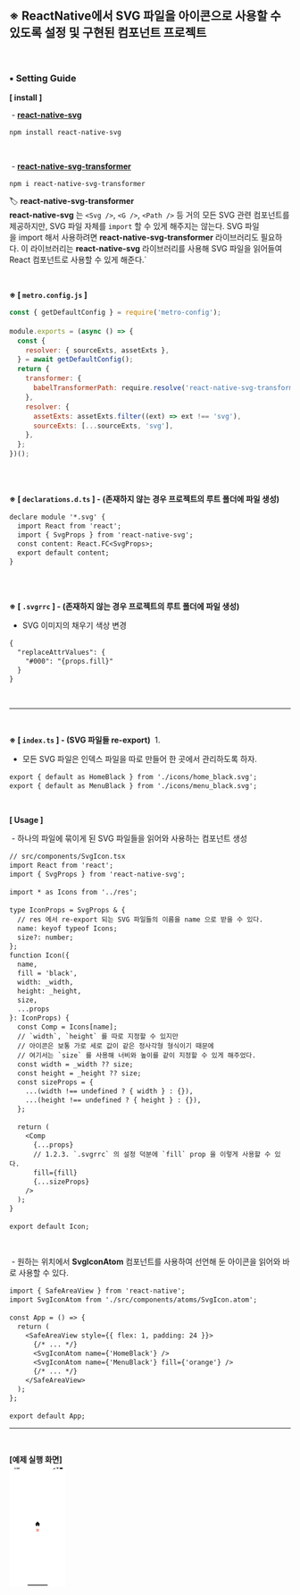 ## ※ ReactNative에서 SVG 파일을 아이콘으로 사용할 수 있도록 설정 및 구현된 컴포넌트 프로젝트

<br />

### ▪ Setting Guide

**[ install ]**

&nbsp;- [**react-native-svg**](https://github.com/software-mansion/react-native-svg)

```
npm install react-native-svg
```

<br>

&nbsp;- [**react-native-svg-transformer**](https://github.com/kristerkari/react-native-svg-transformer)

```
npm i react-native-svg-transformer
```

🏷️ **react-native-svg-transformer**  
**react-native-svg** 는 `<Svg />`, `<G />`, `<Path />` 등 거의 모든 SVG 관련 컴포넌트를 제공하지만, SVG 파일 자체를 `import` 할 수 있게 해주지는 않는다. SVG 파일을 import 해서 사용하려면 **react-native-svg-transformer** 라이브러리도 필요하다. 이 라이브러리는 **react-native-svg** 라이브러리를 사용해 SVG 파일을 읽어들여 React 컴포넌트로 사용할 수 있게 해준다.`

<br>

**※ [ `metro.config.js` ]**

```jsx
const { getDefaultConfig } = require('metro-config');

module.exports = (async () => {
  const {
    resolver: { sourceExts, assetExts },
  } = await getDefaultConfig();
  return {
    transformer: {
      babelTransformerPath: require.resolve('react-native-svg-transformer'),
    },
    resolver: {
      assetExts: assetExts.filter((ext) => ext !== 'svg'),
      sourceExts: [...sourceExts, 'svg'],
    },
  };
})();
```

<br>
<br>

**※ [ `declarations.d.ts` ] - (존재하지 않는 경우 프로젝트의 루트 폴더에 파일 생성)**

```tsx
declare module '*.svg' {
  import React from 'react';
  import { SvgProps } from 'react-native-svg';
  const content: React.FC<SvgProps>;
  export default content;
}
```

<br>
<br>

**※ [ `.svgrrc` ] - (존재하지 않는 경우 프로젝트의 루트 폴더에 파일 생성)**

- SVG 이미지의 채우기 색상 변경

```tsx
{
  "replaceAttrValues": {
    "#000": "{props.fill}"
  }
}
```

<br>

---

<br>

**※ [ `index.ts` ] - (SVG 파일들 **re-export**)**
&nbsp;1.

- 모든 SVG 파일은 인덱스 파일을 따로 만들어 한 곳에서 관리하도록 하자.

```tsx
export { default as HomeBlack } from './icons/home_black.svg';
export { default as MenuBlack } from './icons/menu_black.svg';
```

<br>

**[ Usage ]**

&nbsp;- 하나의 파일에 묶이게 된 SVG 파일들을 읽어와 사용하는 컴포넌트 생성

```tsx
// src/components/SvgIcon.tsx
import React from 'react';
import { SvgProps } from 'react-native-svg';

import * as Icons from '../res';

type IconProps = SvgProps & {
  // res 에서 re-export 되는 SVG 파일들의 이름을 name 으로 받을 수 있다.
  name: keyof typeof Icons;
  size?: number;
};
function Icon({
  name,
  fill = 'black',
  width: _width,
  height: _height,
  size,
  ...props
}: IconProps) {
  const Comp = Icons[name];
  // `width`, `height` 를 따로 지정할 수 있지만
  // 아이콘은 보통 가로 세로 값이 같은 정사각형 형식이기 때문에
  // 여기서는 `size` 를 사용해 너비와 높이를 같이 지정할 수 있게 해주었다.
  const width = _width ?? size;
  const height = _height ?? size;
  const sizeProps = {
    ...(width !== undefined ? { width } : {}),
    ...(height !== undefined ? { height } : {}),
  };

  return (
    <Comp
      {...props}
      // 1.2.3. `.svgrrc` 의 설정 덕분에 `fill` prop 을 이렇게 사용할 수 있다.
      fill={fill}
      {...sizeProps}
    />
  );
}

export default Icon;
```

<br>

&nbsp;- 원하는 위치에서 **SvgIconAtom** 컴포넌트를 사용하여 선언해 둔 아이콘을 읽어와 바로 사용할 수 있다.

```tsx
import { SafeAreaView } from 'react-native';
import SvgIconAtom from './src/components/atoms/SvgIcon.atom';

const App = () => {
  return (
    <SafeAreaView style={{ flex: 1, padding: 24 }}>
      {/* ... */}
      <SvgIconAtom name={'HomeBlack'} />
      <SvgIconAtom name={'MenuBlack'} fill={'orange'} />
      {/* ... */}
    </SafeAreaView>
  );
};

export default App;
```

---

<br>

**[예제 실행 화면]**  
<img src="src/assets/imgs/ScreenShot.jpeg" width="20%" height="auto" alt="RubberDuck" />
